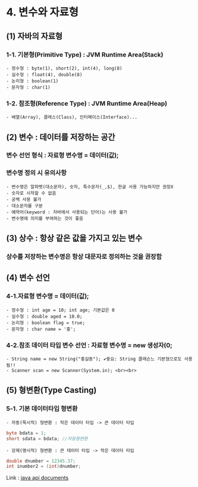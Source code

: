 # 4. 변수와 자료형<br>
## (1) 자바의 자료형
### 1-1. 기본형(Primitive Type) : JVM Runtime Area(Stack)<br>
	- 정수형 : byte(1), short(2), int(4), long(8)
	- 실수형 : float(4), double(8)
	- 논리형 : boolean(1)
	- 문자형 : char(1)

### 1-2. 참조형(Reference Type) : JVM Runtime Area(Heap)<br>
	- 배열(Array), 클래스(Class), 인터페이스(Interface)...

## (2) 변수 : 데이터를 저장하는 공간
### 변수 선언 형식 : 자료형 변수명 = 데이터(값);
### 변수명 정의 시 유의사항
	- 변수명은 알파벳(대소문자), 숫자, 특수문자(_,$), 한글 사용 가능하지만 권장X
	- 숫자로 시작할 수 없음
	- 공백 사용 불가
	- 대소문자를 구분
	- 예약어(keyword : 자바에서 사용되는 단어)는 사용 불가
	- 변수명에 의미를 부여하는 것이 좋음
	
## (3) 상수 : 항상 같은 값을 가지고 있는 변수
### 상수를 저장하는 변수명은 항상 대문자로 정의하는 것을 권장함

## (4) 변수 선언 
### 4-1.자료형 변수명 = 데이터(값);
	- 정수형 : int age = 10; int age; 기본값은 0
	- 실수형 : double aged = 10.0;
	- 논리형 : boolean flag = true;
	- 문자형 : char name = '홍';
### 4-2.참조 데이터 타입 변수 선언 : 자료형 변수명 = new 생성자(0;
	- String name = new String("홍길동"); ✔중요: String 클래슨느 기본형으로도 사용됨!!
	- Scanner scan = new Scanner(System.in); <br><br>
	
## (5) 형변환(Type Casting)
### 5-1. 기본 데이터타입 형변환
	- 자동(묵시적) 형변환 : 작은 데이터 타입 -> 큰 데이터 타입
	
```java
byte bdata = 1;
short sdata = bdata; //자동형변환
```	
	
	- 강제(명시적) 형변환 : 큰 데이터 타입 -> 작은 데이터 타입
	
```java
double dnumber = 12345.37;
int inumber2 = (int)dnumber;
```	
	
Link : [java api documents](https://docs.oracle.com/en/java/javase/21/docs/api/java.base/java/lang/System.html)
	
	